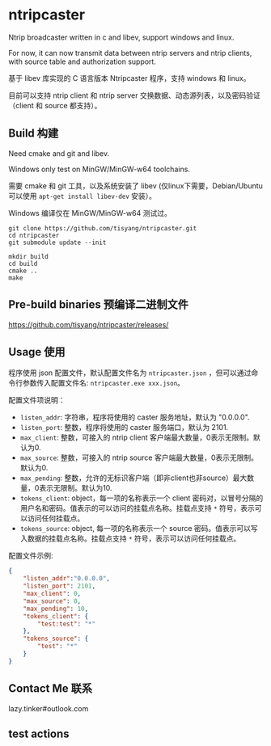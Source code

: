 # ntripcaster
Ntrip broadcaster written in c and libev, support windows and linux.

For now, it can now transmit data between ntrip servers and ntrip clients, with source table and authorization support.

基于 libev 库实现的 C 语言版本 Ntripcaster 程序，支持 windows 和 linux。

目前可以支持 ntrip client 和 ntrip server 交换数据、动态源列表，以及密码验证（client 和 source 都支持）。

## Build 构建
Need cmake and git and libev.

Windows only test on MinGW/MinGW-w64 toolchains.

需要 cmake 和 git 工具，以及系统安装了 libev (仅linux下需要，Debian/Ubuntu 可以使用 `apt-get install libev-dev` 安装）。

Windows 编译仅在 MinGW/MinGW-w64 测试过。


```shell
git clone https://github.com/tisyang/ntripcaster.git
cd ntripcaster
git submodule update --init

mkdir build
cd build
cmake ..
make
```

## Pre-build binaries 预编译二进制文件

https://github.com/tisyang/ntripcaster/releases/

## Usage 使用

程序使用 json 配置文件，默认配置文件名为 `ntripcaster.json` ，但可以通过命令行参数传入配置文件名: `ntripcaster.exe xxx.json`。

配置文件项说明：

+ `listen_addr`: 字符串，程序将使用的 caster 服务地址，默认为 "0.0.0.0".
+ `listen_port`: 整数，程序将使用的 caster 服务端口，默认为 2101.
+ `max_client`: 整数，可接入的 ntrip client 客户端最大数量，0表示无限制。默认为0.
+ `max_source`: 整数，可接入的 ntrip source 客户端最大数量，0表示无限制。默认为0.
+ `max_pending`: 整数，允许的无标识客户端（即非client也非source）最大数量，0表示无限制。默认为10.
+ `tokens_client`: object，每一项的名称表示一个 client 密码对，以冒号分隔的用户名和密码。值表示的可以访问的挂载点名称。挂载点支持 `*` 符号，表示可以访问任何挂载点。
+ `tokens_source`: object, 每一项的名称表示一个 source 密码。值表示可以写入数据的挂载点名称。挂载点支持 `*` 符号，表示可以访问任何挂载点。

配置文件示例:

```json
{
	"listen_addr":"0.0.0.0",
	"listen_port": 2101,
	"max_client": 0,
	"max_source": 0,
	"max_pending": 10,
	"tokens_client": {
		"test:test": "*"
	},
	"tokens_source": {
		"test": "*"
	}
}

```

## Contact Me 联系

lazy.tinker#outlook.com

## test actions
